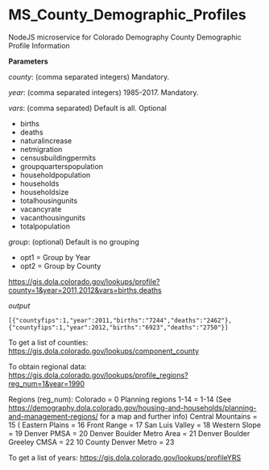 # MS_County_Demographic_Profiles
NodeJS microservice for Colorado Demography County Demographic Profile Information


**Parameters**

*county*: (comma separated integers)  Mandatory.

*year*: (comma separated integers)  1985-2017. Mandatory.

*vars*: (comma separated)   Default is all.  Optional

  - births
  - deaths
  - naturalincrease
  - netmigration
  - censusbuildingpermits
  - groupquarterspopulation
  - householdpopulation
  - households
  - householdsize
  - totalhousingunits
  - vacancyrate
  - vacanthousingunits
  - totalpopulation

*group*: (optional)   Default is no grouping

  - opt1 = Group by Year
  - opt2 = Group by County
  

  
https://gis.dola.colorado.gov/lookups/profile?county=1&year=2011,2012&vars=births,deaths

*output*
```
[{"countyfips":1,"year":2011,"births":"7244","deaths":"2462"},
{"countyfips":1,"year":2012,"births":"6923","deaths":"2750"}]
```

To get a list of counties:
https://gis.dola.colorado.gov/lookups/component_county

To obtain regional data:
https://gis.dola.colorado.gov/lookups/profile_regions?reg_num=1&year=1990

Regions (reg_num):
Colorado = 0
Planning regions 1-14 = 1-14 (See https://demography.dola.colorado.gov/housing-and-households/planning-and-management-regions/ for a map and further info)
Central Mountains = 15 (
Eastern Plains = 16
Front Range = 17
San Luis Valley = 18
Western Slope = 19
Denver PMSA = 20
Denver Boulder Metro Area = 21
Denver Boulder Greeley CMSA = 22
10 County Denver Metro = 23

To get a list of years:
https://gis.dola.colorado.gov/lookups/profileYRS

